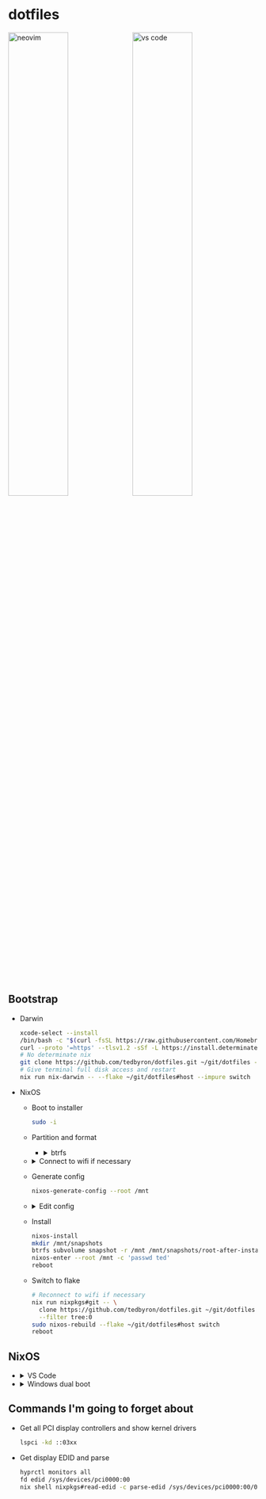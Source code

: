 # dotfiles

<div float="left">
  <img src="../screenshots/screenshots/neovim.png" alt="neovim" width="49%" />
  <img src="../screenshots/screenshots/vscode.png" alt="vs code" width="49%" />
</div>

## Bootstrap

- Darwin

  ```sh
  xcode-select --install
  /bin/bash -c "$(curl -fsSL https://raw.githubusercontent.com/Homebrew/install/HEAD/install.sh)"
  curl --proto '=https' --tlsv1.2 -sSf -L https://install.determinate.systems/nix | sh -s -- install
  # No determinate nix
  git clone https://github.com/tedbyron/dotfiles.git ~/git/dotfiles --filter tree:0
  # Give terminal full disk access and restart
  nix run nix-darwin -- --flake ~/git/dotfiles#host --impure switch
  ```

- NixOS

  - Boot to installer

    ```sh
    sudo -i
    ```

  - Partition and format

    - <details>
      <summary>btrfs</summary>

      ```sh
      lsblk
      parted /dev/nvmeXn1 -- mklabel gpt
      parted /dev/nvmeXn1 -- mkpart root btrfs 500MB -38GB
      parted /dev/nvmeXn1 -- mkpart swap btrfs -38GB 100%
      parted /dev/nvmeXn1 -- mkpart ESP fat32 1MB 500MB
      parted /dev/nvmeXn1 -- set 3 esp on

      mkfs.btrfs -L nixos /dev/nvmeXn1p1
      mkfs.btrfs -L swap /dev/nvmeXn1p2
      mkfs.fat -F 32 -n boot /dev/nvmeXn1p3

      mkdir /mnt
      mount /dev/nvmeXn1p1 /mnt
      btrfs subvolume create /mnt/root
      btrfs subvolume create /mnt/nix
      btrfs subvolume create /mnt/home
      umount /mnt

      mount /dev/nvmeXn1p2 /mnt
      btrfs subvolume create /mnt/swap
      umount /mnt

      mount -o noatime,discard,subvol=root /dev/disk/by-label/nixos /mnt
      mkdir /mnt/{nix,home,swap,boot}
      mount -o compress=zstd,noatime,discard,subvol=nix \
        /dev/disk/by-label/nixos /mnt/nix
      mount -o noatime,discard,subvol=home \
        /dev/disk/by-label/nixos /mnt/home
      mount -o nodatacow,noatime,discard,subvol=swap \
        /dev/disk/by-label/swap /mnt/swap
      mount -o umask=077 /dev/disk/by-label/boot /mnt/boot

      dd if=/dev/zero of=/mnt/swap/swapfile bs=1MB
      chmod 0600 /mnt/swap/swapfile
      mkswap -L swap -U clear /mnt/swap/swapfile
      swapon /mnt/swap/swapfile
      ```

      </details>

  - <details><summary>Connect to wifi if necessary</summary>

    - `nmcli` (requires graphical installer)

      ```sh
      nmcli device wifi list
      nmcli device wifi connect SSID password PASSWORD
      ```

    - `wpa_cli`

      ```sh
      systemctl stop NetworkManager
      systemctl start wpa_supplicant
      wpa_cli
      add_network
      set_network 0 ssid SSID
      set_network 0 psk PASSWORD
      enable_network 0
      ```

    </details>

  - Generate config

    ```sh
    nixos-generate-config --root /mnt
    ```

  - <details><summary>Edit config</summary>

    ```nix
    { config, lib, pgks, ... }: {
      swapDevices = [ { device = "/swap/swapfile"; } ];

      boot.loader = {
        systemd-boot.enable = true;
        efi.canTouchEfiVariables = true;
      };

      networking = {
        hostname = "teds-desktop";
        networkmanager.enable = true;
      };

      nix.settings.experimental-features = [
        "auto-allocate-uids"
        "flakes"
        "nix-command"
        "pipe-operators"
      ];

      users = {
        defaultUserShell = pkgs.zsh;

        users.ted = {
          description = "Teddy Byron";
          extraGroups = [ "networkmanager" "wheel" ];
          isNormalUser = true;
          uid = 1000;
        };
      };

      fileSystems =
        let defaultOpts = [ "noatime" "discard" ];
        in {
          "/".options = defaultOpts;
          "/nix".options = defaultOpts ++ [ "compress=zstd" ];
          "/home".options = defaultOpts;
          "/boot".neededForBoot = true;

          "/swap" = {
            neededForBoot = true;
            options = defaultOpts ++ [ "nodatacow" ];
          };
        };
    }
    ```

    </details>

  - Install

    ```sh
    nixos-install
    mkdir /mnt/snapshots
    btrfs subvolume snapshot -r /mnt /mnt/snapshots/root-after-install
    nixos-enter --root /mnt -c 'passwd ted'
    reboot
    ```

  - Switch to flake

    ```sh
    # Reconnect to wifi if necessary
    nix run nixpkgs#git -- \
      clone https://github.com/tedbyron/dotfiles.git ~/git/dotfiles \
      --filter tree:0
    sudo nixos-rebuild --flake ~/git/dotfiles#host switch
    reboot
    ```

## NixOS

- <details><summary>VS Code</summary>

  - Preferences: configure runtime arguments

    ```json
    "password-store": "gnome-libsecret"
    ```

  </details>

- <details><summary>Windows dual boot</summary>

  - Change hardware clock to UTC in registry
    `HKEY_LOCAL_MACHINE\SYSTEM\CurrentControlSet\Control\TimeZoneInformation`

    |          key          |   value    |  type   |
    | :-------------------: | :--------: | :-----: |
    | `RealTimeIsUniversal` | `00000001` | `dword` |

    ```cmd
    reg add "HKEY_LOCAL_MACHINE\System\CurrentControlSet\Control\TimeZoneInformation" /v RealTimeIsUniversal /d 1 /t REG_DWORD /f
    ```

  </details>

## Commands I'm going to forget about

- Get all PCI display controllers and show kernel drivers

  ```sh
  lspci -kd ::03xx
  ```

- Get display EDID and parse

  ```sh
  hyprctl monitors all
  fd edid /sys/devices/pci0000:00
  nix shell nixpkgs#read-edid -c parse-edid /sys/devices/pci0000:00/0000:00:01.0/0000:01:00.0/drm/card2/card2-DP-4/edid
  ```
